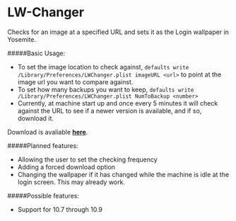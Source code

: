 # LW-Changer

Checks for an image at a specified URL and sets it as the Login wallpaper in Yosemite.

#####Basic Usage:
- To set the image location to check against, `defaults write /Library/Preferences/LWChanger.plist imageURL <url>` to point at the image url you want to compare against.
- To set how many backups you want to keep, `defaults write /Library/Preferences/LWChanger.plist NumToBackup <number>`
- Currently, at machine start up and once every 5 minutes it will check against the URL to see if a newer version is available, and if so, download it.

Download is avaliable **[here](https://github.com/Nesteph/LW-Changer/releases)**.


#####Planned features:
- Allowing the user to set the checking frequency
- Adding a forced download option
- Changing the wallpaper if it has changed while the machine is idle at the login screen. This may already work.

#####Possible features:
- Support for 10.7 through 10.9
